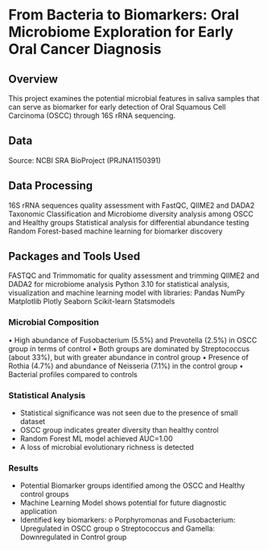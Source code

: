 # From Bacteria to Biomarkers: Oral Microbiome Exploration for Early Oral Cancer Diagnosis

## Overview
This project examines the potential microbial features in saliva samples that can serve as biomarker for early detection of Oral Squamous Cell Carcinoma (OSCC) through 16S rRNA sequencing. 
## Data
Source: NCBI SRA BioProject (PRJNA1150391)
## Data Processing
16S rRNA sequences quality assessment with FastQC, QIIME2 and DADA2
Taxonomic Classification and Microbiome diversity analysis among OSCC and Healthy groups
Statistical analysis for differential abundance testing
Random Forest-based machine learning for biomarker discovery

## Packages and Tools Used
FASTQC and Trimmomatic for quality assessment and trimming
QIIME2 and DADA2 for microbiome analysis
Python 3.10 for statistical analysis, visualization and machine learning model with libraries: Pandas NumPy Matplotlib Plotly Seaborn Scikit-learn Statsmodels

### Microbial Composition
•	High abundance of Fusobacterium (5.5%) and Prevotella (2.5%) in OSCC group in terms of control 
•	Both groups are dominated by Streptococcus (about 33%), but with greater abundance in control group
•	Presence of Rothia (4.7%) and abundance of Neisseria (7.1%) in the control group
•	Bacterial profiles compared to controls

### Statistical Analysis
-	Statistical significance was not seen due to the presence of small dataset
-	OSCC group indicates greater diversity than healthy control
-	Random Forest ML model achieved AUC=1.00
-	A loss of microbial evolutionary richness is detected

### Results

-	Potential Biomarker groups identified among the OSCC and Healthy control groups
-	Machine Learning Model shows potential for future diagnostic application
-	Identified key biomarkers:
o	Porphyromonas and Fusobacterium: Upregulated in OSCC group
o	Streptococcus and Gamella: Downregulated in Control group


